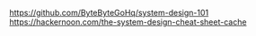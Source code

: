 https://github.com/ByteByteGoHq/system-design-101
https://hackernoon.com/the-system-design-cheat-sheet-cache